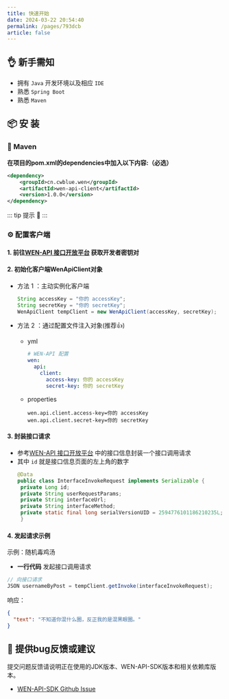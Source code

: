 ```yaml
---
title: 快速开始
date: 2024-03-22 20:54:40
permalink: /pages/793dcb
article: false
---
```


## 👌 新手需知

- 拥有 `Java` 开发环境以及相应 `IDE`
- 熟悉 `Spring Boot`
- 熟悉 `Maven`

## 📦 安 装

### 🍊 Maven

**在项目的pom.xml的dependencies中加入以下内容:（必选）**

```xml
<dependency>
    <groupId>cn.cwblue.wen</groupId>
    <artifactId>wen-api-client</artifactId>
    <version>1.0.0</version>
</dependency>
```
::: tip 提示 🔔️
<Badge text="JDK 17 +" />
:::

### ⚙️ 配置客户端

#### 1. 前往[WEN-API 接口开放平台](https://wen-api.cwblue.cn/user/center) 获取开发者密钥对

#### 2. 初始化客户端WenApiClient对象

- 方法 1 ：主动实例化客户端

  ```java
  String accessKey = "你的 accessKey";
  String secretKey = "你的 secretKey";
  WenApiClient tempClient = new WenApiClient(accessKey, secretKey);
  ```

- 方法 2 ：通过配置文件注入对象(推荐👍)

    - yml

      ```yml
      # WEN-API 配置
      wen:
        api:
          client:
            access-key: 你的 accessKey
            secret-key: 你的 secretKey
      ```

    - properties

      ```properties
      wen.api.client.access-key=你的 accessKey
      wen.api.client.secret-key=你的 secretKey
      ```

#### 3. 封装接口请求
- 参考[WEN-API 接口开放平台](https://wen-api.cwblue.cn/interface) 中的接口信息封装一个接口调用请求
- 其中 `id` 就是接口信息页面的左上角的数字
   ```java
   @Data
   public class InterfaceInvokeRequest implements Serializable {
    private Long id;
    private String userRequestParams;
    private String interfaceUrl;
    private String interfaceMethod;
    private static final long serialVersionUID = 2594776101186210235L;
    }
   ```

#### 4. 发起请求示例

示例：随机毒鸡汤

- **一行代码** 发起接口调用请求

```java
// 向接口请求
JSON usernameByPost = tempClient.getInvoke(interfaceInvokeRequest);
```

响应：

```json
{
  "text": "不知道你混什么圈，反正我的是混黑眼圈。"
}
```

## 🐞 提供bug反馈或建议

提交问题反馈请说明正在使用的JDK版本、WEN-API-SDK版本和相关依赖库版本。

* [WEN-API-SDK Github Issue](https://github.com/CCCshengjiang/wen-api-sdk/issues)

